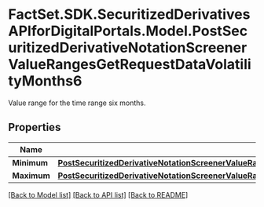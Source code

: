 # FactSet.SDK.SecuritizedDerivativesAPIforDigitalPortals.Model.PostSecuritizedDerivativeNotationScreenerValueRangesGetRequestDataVolatilityMonths6
Value range for the time range six months.

## Properties

Name | Type | Description | Notes
------------ | ------------- | ------------- | -------------
**Minimum** | [**PostSecuritizedDerivativeNotationScreenerValueRangesGetRequestDataCurrentInterestRateValueMinimum**](PostSecuritizedDerivativeNotationScreenerValueRangesGetRequestDataCurrentInterestRateValueMinimum.md) |  | [optional] 
**Maximum** | [**PostSecuritizedDerivativeNotationScreenerValueRangesGetRequestDataKeyFiguresBreakEvenDistanceRelativeMaximum**](PostSecuritizedDerivativeNotationScreenerValueRangesGetRequestDataKeyFiguresBreakEvenDistanceRelativeMaximum.md) |  | [optional] 

[[Back to Model list]](../README.md#documentation-for-models) [[Back to API list]](../README.md#documentation-for-api-endpoints) [[Back to README]](../README.md)

